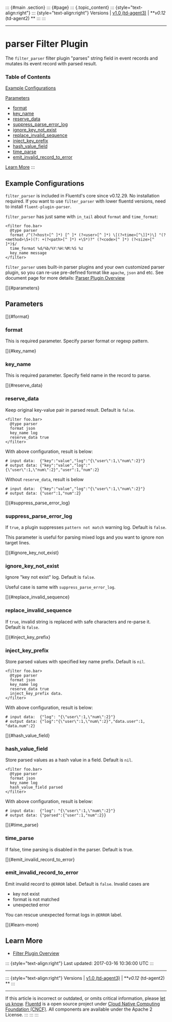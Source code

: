 ::: {#main .section}
::: {#page}
::: {.topic_content}
::: {style="text-align:right"}
::: {style="text-align:right"}
Versions \| [v1.0 (td-agent3)](/v1.0/articles/filter_parser) \|
***v0.12* (td-agent2) **
:::
:::

------------------------------------------------------------------------

parser Filter Plugin
====================

The `filter_parser` filter plugin "parses" string field in event records
and mutates its event record with parsed result.


### Table of Contents

[Example Configurations](#example-configurations)

[Parameters](#parameters)

-   [format](#format)
-   [key\_name](#key_name)
-   [reserve\_data](#reserve_data)
-   [suppress\_parse\_error\_log](#suppress_parse_error_log)
-   [ignore\_key\_not\_exist](#ignore_key_not_exist)
-   [replace\_invalid\_sequence](#replace_invalid_sequence)
-   [inject\_key\_prefix](#inject_key_prefix)
-   [hash\_value\_field](#hash_value_field)
-   [time\_parse](#time_parse)
-   [emit\_invalid\_record\_to\_error](#emit_invalid_record_to_error)

[Learn More](#learn-more)
:::

Example Configurations
----------------------

`filter_parser` is included in Fluentd's core since v0.12.29. No
installation required. If you want to use `filter_parser` with lower
fluentd versions, need to install `fluent-plugin-parser`.

`filter_parser` has just same with `in_tail` about `format` and
`time_format`:

``` {.CodeRay}
<filter foo.bar>
  @type parser
  format /^(?<host>[^ ]*) [^ ]* (?<user>[^ ]*) \[(?<time>[^\]]*)\] "(?<method>\S+)(?: +(?<path>[^ ]*) +\S*)?" (?<code>[^ ]*) (?<size>[^ ]*)$/
  time_format %d/%b/%Y:%H:%M:%S %z
  key_name message
</filter>
```

`filter_parser` uses built-in parser plugins and your own customized
parser plugin, so you can re-use pre-defined format like `apache`,
`json` and etc. See document page for more details: [Parser Plugin
Overview](/articles/parser-plugin-overview)

[]{#parameters}

Parameters
----------

[]{#format}

### format

This is required parameter. Specify parser format or regexp pattern.

[]{#key_name}

### key\_name

This is required parameter. Specify field name in the record to parse.

[]{#reserve_data}

### reserve\_data

Keep original key-value pair in parsed result. Default is `false`.

``` {.CodeRay}
<filter foo.bar>
  @type parser
  format json
  key_name log
  reserve_data true
</filter>
```

With above configuration, result is below:

``` {.CodeRay}
# input data:  {"key":"value","log":"{\"user\":1,\"num\":2}"}
# output data: {"key":"value","log":"{\"user\":1,\"num\":2}","user":1,"num":2}
```

Without `reserve_data`, result is below

``` {.CodeRay}
# input data:  {"key":"value","log":"{\"user\":1,\"num\":2}"}
# output data: {"user":1,"num":2}
```

[]{#suppress_parse_error_log}

### suppress\_parse\_error\_log

If `true`, a plugin suppresses `pattern not match` warning log. Default
is `false`.

This parameter is useful for parsing mixed logs and you want to ignore
non target lines.

[]{#ignore_key_not_exist}

### ignore\_key\_not\_exist

Ignore "key not exist" log. Default is `false`.

Useful case is same with `suppress_parse_error_log`.

[]{#replace_invalid_sequence}

### replace\_invalid\_sequence

If `true`, invalid string is replaced with safe characters and re-parse
it. Default is `false`.

[]{#inject_key_prefix}

### inject\_key\_prefix

Store parsed values with specified key name prefix. Default is `nil`.

``` {.CodeRay}
<filter foo.bar>
  @type parser
  format json
  key_name log
  reserve_data true
  inject_key_prefix data.
</filter>
```

With above configuration, result is below:

``` {.CodeRay}
# input data:  {"log": "{\"user\":1,\"num\":2}"}
# output data: {"log":"{\"user\":1,\"num\":2}","data.user":1, "data.num":2}
```

[]{#hash_value_field}

### hash\_value\_field

Store parsed values as a hash value in a field. Default is `nil`.

``` {.CodeRay}
<filter foo.bar>
  @type parser
  format json
  key_name log
  hash_value_field parsed
</filter>
```

With above configuration, result is below:

``` {.CodeRay}
# input data:  {"log": "{\"user\":1,\"num\":2}"}
# output data: {"parsed":{"user":1,"num":2}}
```

[]{#time_parse}

### time\_parse

If false, time parsing is disabled in the parser. Default is true.

[]{#emit_invalid_record_to_error}

### emit\_invalid\_record\_to\_error

Emit invalid record to `@ERROR` label. Default is `false`. Invalid cases
are

-   key not exist
-   format is not matched
-   unexpected error

You can rescue unexpected format logs in `@ERROR` label.

[]{#learn-more}

Learn More
----------

-   [Filter Plugin Overview](filter-plugin-overview)

::: {style="text-align:right"}
Last updated: 2017-03-16 10:36:00 UTC
:::

------------------------------------------------------------------------

::: {style="text-align:right"}
Versions \| [v1.0 (td-agent3)](/v1.0/articles/filter_parser) \|
***v0.12* (td-agent2) **
:::

------------------------------------------------------------------------

If this article is incorrect or outdated, or omits critical information,
please [let us
know](https://github.com/fluent/fluentd-docs/issues?state=open).
[Fluentd](http://www.fluentd.org/) is a open source project under [Cloud
Native Computing Foundation (CNCF)](https://cncf.io/). All components
are available under the Apache 2 License.
:::
:::
:::
